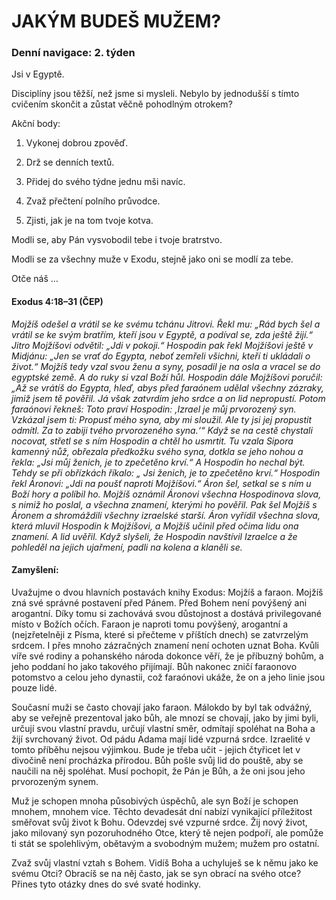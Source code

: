 # JAKÝM BUDEŠ MUŽEM?

### Denní navigace: 2. týden

Jsi v Egyptě.

Disciplíny jsou těžší, než jsme si mysleli. Nebylo by jednodušší s tímto cvičením skončit a zůstat věčně pohodlným otrokem?

Akční body:
1. Vykonej dobrou zpověď.

2. Drž se denních textů.

3. Přidej do svého týdne jednu mši navíc.

4. Zvaž přečtení polního průvodce.

5. Zjisti, jak je na tom tvoje kotva.

Modli se, aby Pán vysvobodil tebe i tvoje bratrstvo.

Modli se za všechny muže v Exodu, stejně jako oni se modlí za tebe.

Otče náš …


#### Exodus 4:18–31 (ČEP)
*Mojžíš odešel a vrátil se ke svému tchánu Jitrovi. Řekl mu: „Rád bych šel a vrátil se ke svým bratřím, kteří jsou v Egyptě, a podíval se, zda ještě žijí.“ Jitro Mojžíšovi odvětil: „Jdi v pokoji.“ Hospodin pak řekl Mojžíšovi ještě v Midjánu: „Jen se vrať do Egypta, neboť zemřeli všichni, kteří ti ukládali o život.“ Mojžíš tedy vzal svou ženu a syny, posadil je na osla a vracel se do egyptské země. A do ruky si vzal Boží hůl. Hospodin dále Mojžíšovi poručil: „Až se vrátíš do Egypta, hleď, abys před faraónem udělal všechny zázraky, jimiž jsem tě pověřil. Já však zatvrdím jeho srdce a on lid nepropustí. Potom faraónovi řekneš: Toto praví Hospodin: ‚Izrael je můj prvorozený syn. Vzkázal jsem ti: Propusť mého syna, aby mi sloužil. Ale ty jsi jej propustit odmítl. Za to zabiji tvého prvorozeného syna.‘“ Když se na cestě chystali nocovat, střetl se s ním Hospodin a chtěl ho usmrtit. Tu vzala Sipora kamenný nůž, obřezala předkožku svého syna, dotkla se jeho nohou a řekla: „Jsi můj ženich, je to zpečetěno krví.“ A Hospodin ho nechal být. Tehdy se při obřízkách říkalo: „ Jsi ženich, je to zpečetěno krví.“ Hospodin řekl Áronovi: „Jdi na poušť naproti Mojžíšovi.“ Áron šel, setkal se s ním u Boží hory a políbil ho. Mojžíš oznámil Áronovi všechna Hospodinova slova, s nimiž ho poslal, a všechna znamení, kterými ho pověřil. Pak šel Mojžíš s Áronem a shromáždili všechny izraelské starší. Áron vyřídil všechna slova, která mluvil Hospodin k Mojžíšovi, a Mojžíš učinil před očima lidu ona znamení. A lid uvěřil. Když slyšeli, že Hospodin navštívil Izraelce a že pohleděl na jejich ujařmení, padli na kolena a klaněli se.*

#### Zamyšlení:
Uvažujme o dvou hlavních postavách knihy Exodus: Mojžíš a faraon. Mojžíš zná své správné postavení před Pánem. Před Bohem není povýšený ani arogantní. Díky tomu si zachovává svou důstojnost a dostává privilegované místo v Božích očích. Faraon je naproti tomu povýšený, arogantní a (nejzřetelněji z Písma, které si přečteme v příštích dnech) se zatvrzelým srdcem. I přes mnoho zázračných znamení není ochoten uznat Boha. Kvůli víře své rodiny a pohanského národa dokonce věří, že je příbuzný bohům, a jeho poddaní ho jako takového přijímají. Bůh nakonec zničí faraonovo potomstvo a celou jeho dynastii, což faraónovi ukáže, že on a jeho linie jsou pouze lidé.

Současní muži se často chovají jako faraon. Málokdo by byl tak odvážný, aby se veřejně prezentoval jako bůh, ale mnozí se chovají, jako by jimi byli, určují svou vlastní pravdu, určují vlastní směr, odmítají spoléhat na Boha a žijí svrchovaný život. Od pádu Adama mají lidé vzpurná srdce. Izraelité v tomto příběhu nejsou výjimkou. Bude je třeba učit - jejich čtyřicet let v divočině není procházka přírodou. Bůh pošle svůj lid do pouště, aby se naučili na něj spoléhat. Musí pochopit, že Pán je Bůh, a že oni jsou jeho prvorozeným synem.

Muž je schopen mnoha působivých úspěchů, ale syn Boží je schopen mnohem, mnohem více. Těchto devadesát dní nabízí vynikající příležitost směřovat svůj život k Bohu. Odevzdej své vzpurné srdce. Žij nový život, jako milovaný syn pozoruhodného Otce, který tě nejen podpoří, ale pomůže ti stát se spolehlivým, obětavým a svobodným mužem; mužem pro ostatní.

Zvaž svůj vlastní vztah s Bohem. Vidíš Boha a uchyluješ se k němu jako ke svému Otci? Obracíš se na něj často, jak se syn obrací na svého otce? Přines tyto otázky dnes do své svaté hodinky.
